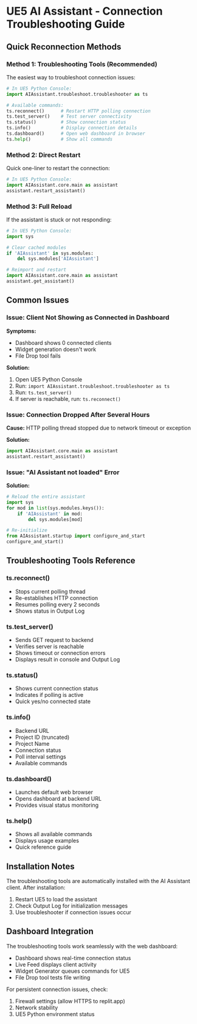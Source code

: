 # UE5 AI Assistant - Connection Troubleshooting Guide

## Quick Reconnection Methods

### Method 1: Troubleshooting Tools (Recommended)
The easiest way to troubleshoot connection issues:

```python
# In UE5 Python Console:
import AIAssistant.troubleshoot.troubleshooter as ts

# Available commands:
ts.reconnect()      # Restart HTTP polling connection
ts.test_server()    # Test server connectivity
ts.status()         # Show connection status
ts.info()           # Display connection details
ts.dashboard()      # Open web dashboard in browser
ts.help()           # Show all commands
```

### Method 2: Direct Restart
Quick one-liner to restart the connection:

```python
# In UE5 Python Console:
import AIAssistant.core.main as assistant
assistant.restart_assistant()
```

### Method 3: Full Reload
If the assistant is stuck or not responding:

```python
# In UE5 Python Console:
import sys

# Clear cached modules
if 'AIAssistant' in sys.modules:
    del sys.modules['AIAssistant']

# Reimport and restart
import AIAssistant.core.main as assistant
assistant.get_assistant()
```

## Common Issues

### Issue: Client Not Showing as Connected in Dashboard

**Symptoms:**
- Dashboard shows 0 connected clients
- Widget generation doesn't work
- File Drop tool fails

**Solution:**
1. Open UE5 Python Console
2. Run: `import AIAssistant.troubleshoot.troubleshooter as ts`
3. Run: `ts.test_server()`
4. If server is reachable, run: `ts.reconnect()`

### Issue: Connection Dropped After Several Hours

**Cause:** HTTP polling thread stopped due to network timeout or exception

**Solution:**
```python
import AIAssistant.core.main as assistant
assistant.restart_assistant()
```

### Issue: "AI Assistant not loaded" Error

**Solution:**
```python
# Reload the entire assistant
import sys
for mod in list(sys.modules.keys()):
    if 'AIAssistant' in mod:
        del sys.modules[mod]

# Re-initialize
from AIAssistant.startup import configure_and_start
configure_and_start()
```

## Troubleshooting Tools Reference

### ts.reconnect()
- Stops current polling thread
- Re-establishes HTTP connection
- Resumes polling every 2 seconds
- Shows status in Output Log

### ts.test_server()
- Sends GET request to backend
- Verifies server is reachable
- Shows timeout or connection errors
- Displays result in console and Output Log

### ts.status()
- Shows current connection status
- Indicates if polling is active
- Quick yes/no connected state

### ts.info()
- Backend URL
- Project ID (truncated)
- Project Name
- Connection status
- Poll interval settings
- Available commands

### ts.dashboard()
- Launches default web browser
- Opens dashboard at backend URL
- Provides visual status monitoring

### ts.help()
- Shows all available commands
- Displays usage examples
- Quick reference guide

## Installation Notes

The troubleshooting tools are automatically installed with the AI Assistant client. After installation:

1. Restart UE5 to load the assistant
2. Check Output Log for initialization messages
3. Use troubleshooter if connection issues occur

## Dashboard Integration

The troubleshooting tools work seamlessly with the web dashboard:
- Dashboard shows real-time connection status
- Live Feed displays client activity
- Widget Generator queues commands for UE5
- File Drop tool tests file writing

For persistent connection issues, check:
1. Firewall settings (allow HTTPS to replit.app)
2. Network stability
3. UE5 Python environment status
